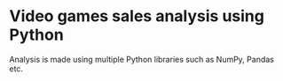 # Video games sales analysis using Python

Analysis is made using multiple Python libraries such as NumPy, Pandas etc.

